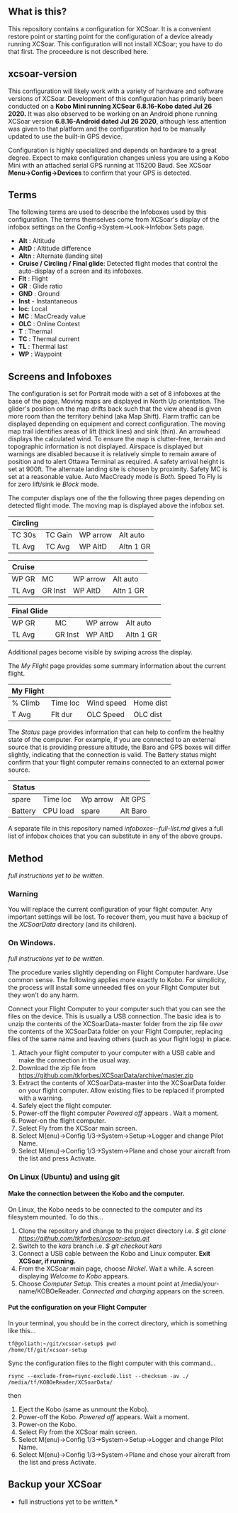 ## What is this?

This repository contains a configuration for XCSoar. It is a convenient restore point or starting point for the configuration of a device already running XCSoar. This configuration will not install XCSoar; you have to do that first. The proceedure is not described here.

## xcsoar-version

This configuration will likely work with a variety of hardware and software versions of XCSoar. Development of this configuration has primarily been
conducted on a **Kobo Mini running XCSoar 6.8.16-Kobo dated Jul 26 2020.** It was also observed to be working on an Android phone running XCSoar version **6.8.16-Android dated Jul 26 2020**, although less attention was given to that platform and the configuration had to be manually updated to use the built-in GPS device.

Configuration is highly specialized and depends on hardware to a great degree. Expect to make configuration changes unless you are using a Kobo Mini with an  attached serial GPS running at 115200 Baud. See XCSoar **Menu->Config->Devices** to confirm that your GPS is detected.

## Terms

The following terms are used to describe the Infoboxes used by this configuration. The terms themselves come from XCSoar's display of the infobox settings on the Config->System->Look->Infobox Sets page.

- **Alt** : Altitude
- **AltD** : Altitude difference
- **Altn** : Alternate (landing site)
- **Cruise / Circling / Final glide**: Detected flight modes that control the auto-display of a screen and its infoboxes.
- **Flt** : Flight
- **GR** : Glide ratio
- **GND** : Ground
- **Inst** - Instantaneous
- **loc**: Local
- **MC** : MacCready value
- **OLC** : Online Contest
- **T**  : Thermal
- **TC** : Thermal current
- **TL** : Thermal last
- **WP** : Waypoint

## Screens and Infoboxes

The configuration is set for Portrait mode with a set of 8 infoboxes at the base of the page. Moving maps are displayed in North Up orientation. The glider's position on the map drifts back such that the view ahead is given more room than the territory behind (aka Map Shift). Flarm traffic can be displayed depending on equipment and correct configuration. The moving map trail identifies areas of lift (thick lines) and sink (thin). An arrowhead displays the calculated wind. To ensure the map is clutter-free, terrain and topographic information is not displayed. Airspace is displayed but warnings are disabled because it is relatively simple to remain aware of position and to alert Ottawa Terminal as required. A safety arrival height is set at 900ft. The alternate landing site is chosen by proximity. Safety MC is set at a reasonable value. Auto MacCready mode is *Both*. Speed To Fly is for zero lift/sink ie *Block* mode. 

The computer displays one of the the following three pages depending on detected flight mode. The moving map is displayed above the infobox set.

| Circling ||||
|---|---|---|---|
TC 30s | TC Gain | WP arrow| Alt auto |
TL Avg | TC Avg  | WP AltD | Altn 1 GR|

| Cruise ||||
|---|---|---|---|
|WP GR  | MC      | WP arrow| Alt auto |
|TL Avg | GR Inst | WP AltD | Altn 1 GR|


| Final Glide ||||
|---|---|---|---|
| WP GR  | MC       |WP arrow | Alt auto |
| TL Avg | GR Inst  |WP AltD  | Altn 1 GR|

Additional pages become visible by swiping across the display.

The *My Flight* page provides some summary information about the current flight.

| My Flight ||||
|---|---|---|---|
| % Climb | Time loc | Wind speed | Home dist | 
| T Avg   | Flt dur  | OLC Speed  | OLC dist  |

The *Status* page provides information that can help to confirm the healthy state of the computer.
For example, if you are connected to an external source that is providing pressure altitude, the Baro
and GPS boxes will differ slightly, indicating that the connection is valid. The Battery status
might confirm that your flight computer remains connected to an external power source.


| Status ||||
|---|---|---|---|
| spare    | Time loc | Wp arrow | Alt GPS  |
| Battery  | CPU load | spare    | Alt Baro |



A separate file in this repository named *infoboxes--full-list.md* gives a full list of infobox choices that you 
can substitute in any of the above groups.

## Method

*full instructions yet to be written.*

### Warning

You will replace the current configuration of your flight computer. Any important settings will be lost. 
To recover them, you must have a backup of the *XCSoarData* directory (and its children).

### On Windows.

*full instructions yet to be written.*

The procedure varies slightly depending on Flight Computer hardware. Use common sense. The following applies more exactly to Kobo. For simplicity, the process will install some unneeded files on your Flight Computer but they won't do any harm.

Connect your Flight Computer to your computer such that you can see the files on the device. This is usually a USB connection. The basic idea is to unzip the contents of the XCSoarData-master folder from the zip file *over* the contents of the XCSoarData folder on your Flight Computer, replacing files of the same name and leaving others (such as your flight logs) in place.

1. Attach your flight computer to your computer with a USB cable and make the connection in the usual way.
1. Download the zip file from https://github.com/tkforbes/XCSoarData/archive/master.zip
1. Extract the contents of XCSoarData-master into the XCSoarData folder on your flight computer. Allow existing files to be replaced if prompted with a warning.
1. Safely eject the flight computer.
1. Power-off the flight computer *Powered off* appears . Wait a moment.
1. Power-on the flight computer.
1. Select Fly from the XCSoar main screen.
1. Select M(enu)->Config 1/3->System->Setup->Logger and change Pilot Name.
1. Select M(enu)->Config 1/3->System->Plane and chose your aircraft from the list and press Activate.

### On Linux (Ubuntu) and using git

#### Make the connection between the Kobo and the computer.

On Linux, the Kobo needs to be connected to the computer and its filesystem mounted. To do this...

1. Clone the repository and change to the project directory i.e. *$ git clone https://github.com/tkforbes/xcsoar-setup.git*
1. Switch to the *kars* branch i.e. *$ git checkout kars*
1. Connect a USB cable between the Kobo and Linux computer. **Exit XCSoar, if running.**
1. From the XCSoar main page, choose *Nickel*. Wait a while. A screen displaying *Welcome to Kobo* appears.
1. Choose *Computer Setup*. This creates a mount point at /media/your-name/KOBOeReader. *Connected and charging* appears on the screen.

#### Put the configuration on your Flight Computer

In your terminal, you should be in the correct directory, which is something like this...

```
tf@goliath:~/git/xcsoar-setup$ pwd
/home/tf/git/xcsoar-setup
```

Sync the configuration files to the flight computer with this command...

```
rsync --exclude-from=rsync-exclude.list --checksum -av ./ /media/tf/KOBOeReader/XCSoarData/
```

then

1. Eject the Kobo (same as unmount the Kobo).
1. Power-off the Kobo. *Powered off* appears. Wait a moment.
1. Power-on the Kobo. 
1. Select Fly from the XCSoar main screen.
1. Select M(enu)->Config 1/3->System->Setup->Logger and change Pilot Name.
1. Select M(enu)->Config 1/3->System->Plane and chose your aircraft from the list and press Activate.


## Backup your XCSoar

* full instructions yet to be written.*
